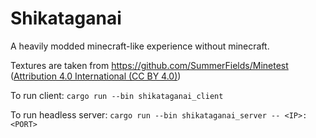 # Shikataganai

A heavily modded minecraft-like experience without minecraft.

Textures are taken from https://github.com/SummerFields/Minetest ([Attribution 4.0 International (CC BY 4.0)](https://creativecommons.org/licenses/by/4.0/))

To run client:
`cargo run --bin shikataganai_client`

To run headless server:
`cargo run --bin shikataganai_server -- <IP>:<PORT>`
